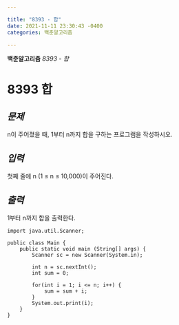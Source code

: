 ```yaml
---

title: "8393 - 합"
date: 2021-11-11 23:30:43 -0400
categories: 백준알고리즘

---
```


**백준알고리즘** _8393 - 합_


# 8393 합

## _문제_
n이 주어졌을 때, 1부터 n까지 합을 구하는 프로그램을 작성하시오.

## _입력_
첫째 줄에 n (1 ≤ n ≤ 10,000)이 주어진다.

## _출력_
1부터 n까지 합을 출력한다.

    import java.util.Scanner;

    public class Main {
        public static void main (String[] args) {
            Scanner sc = new Scanner(System.in);

            int n = sc.nextInt();
            int sum = 0;

            for(int i = 1; i <= n; i++) {
                sum = sum + i;
            }
            System.out.print(i);
        }
    }